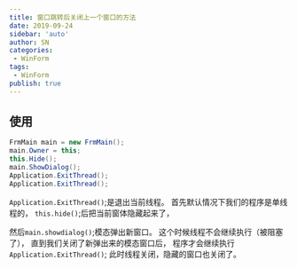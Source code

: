 ```yaml
---
title: 窗口跳转后关闭上一个窗口的方法
date: 2019-09-24
sidebar: 'auto'
author: SN
categories: 
 - WinForm
tags:
 - WinForm
publish: true
---
```


## 使用

```csharp
FrmMain main = new FrmMain();
main.Owner = this;
this.Hide();
main.ShowDialog();
Application.ExitThread();
Application.ExitThread();
```

`Application.ExitThread()`;是退出当前线程。
首先默认情况下我们的程序是单线程的，
`this.hide()`;后把当前窗体隐藏起来了，

然后`main.showdialog()`;模态弹出新窗口。
这个时候线程不会继续执行（被阻塞了），
直到我们关闭了新弹出来的模态窗口后，
程序才会继续执行`Application.ExitThread()`;
此时线程关闭，隐藏的窗口也关闭了。
